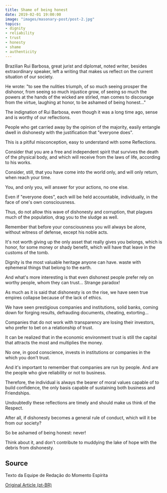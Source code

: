 ```yaml
---
title: Shame of being honest
date: 2019-02-01 19:00:00
image: "images/masonary-post/post-2.jpg"
topics: 
- dignity
- reliability
- trust
- honesty
- shame
- authenticity
---
```


Brazilian Rui Barbosa, great jurist and diplomat, noted writer,
besides extraordinary speaker, left a writing that makes us reflect on the
current situation of our society.

He wrote: "to see the nulities triumph, of so much seeing
prosper the dishonor, from seeing so much injustice grow, of seeing so much
the powers at the hands of the wicked are stirled, man comes to discourage from the
virtue, laughing at honor, to be ashamed of being honest..."

The indignation of Rui Barbosa, even though it was a long time ago,
sense and is worthy of our reflections.

People who get carried away by the opinion of the majority, easily
entangle dwell in dishonesty with the justification that "everyone does".

This is a pitiful misconception, easy to understand with some
Reflections.

Consider that you are a free and independent spirit that survives the
death of the physical body, and which will receive from the laws of life, according to his works.

Consider, still, that you have come into the world only, and will only return, when
reach your time.

You, and only you, will answer for your actions, no one else.

Even if "everyone does", each will be held accountable,
individually, in the face of one's own consciousness.

Thus, do not allow this wave of dishonesty and corruption,
that plagues much of the population, drag you to the sludge as well.

Remember that before your consciousness you will always be alone, without
witness of defense, except his noble acts.

It's not worth giving up the only asset that really gives you
belongs, which is honor, for some money or shady benefit, which will have
that leave in the customs of the tomb.

Dignity is the most valuable heritage anyone can have.
waste with ephemeral things that belong to the earth.

And what's more interesting is that even dishonest people prefer
rely on worthy people, whom they can trust... Strange paradox!

As much as it is said that dishonesty is on the rise, we have seen
true empires collapse because of the lack of ethics.

We have seen prestigious companies and institutions, solid banks,
coming down for forging results, defrauding documents, cheating, extorting...

Companies that do not work with transparency are losing their
investors, who prefer to bet on a relationship of trust.

It can be realized that in the economic environment trust is still the capital
that attracts the most and multiplies the money.

No one, in good conscience, invests in institutions or companies in the
which you don't trust.

And it's important to remember that companies are run by people. And
are the people who give reliability or not to business.

Therefore, the individual is always the bearer of moral values capable of
to build confidence, the only basis capable of sustaining both business and
Friendships.

Undoubtedly these reflections are timely and should make us think of the
Respect.

After all, if dishonesty becomes a general rule of conduct, which
will it be from our society?

So be ashamed of being honest: never!

Think about it, and don't contribute to muddying the lake of hope with the
debris from dishonesty.


## Source
Texto da Equipe de Redação do Momento Espírita

[Original Article (pt-BR)](http://momento.com.br/pt/ler_texto.php?id=1329)
